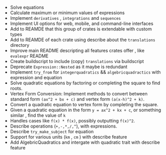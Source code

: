 - Solve equations
- Calculate maximum or minimum values of expressions
- Implement `derivatives` , `integrations` and `sequences`
- Implement UI options for web, mobile, and command-line interfaces
- Add to REAMDE that this group of crates is extendable with custom types
- Add to REAMDE of each crate using describe about the `translations` directory
- Improve main README descripting all features crates offer , like `evalexpr` README
- Create buildscript to include (copy) `translations` via buildscript
- Deprecate `Expression::Nested` as it maybe is redundant
- Implement `try_from` for `integerquadratics` && `algebricquadractics` with expression and equation
- Solve quadratic equations by factoring or completing the square to find roots.
- Vertex Form Conversion: Implement methods to convert between standard form `(ax^2 + bx + c)` and vertex form `(a(x-h)^2 + k)`.
- Convert a quadratic equation to vertex form by completing the square.
- Given a quadratic equation in the form `y = ax^2 + kx + c`, or something similar , find the value of `k`
- Handles cases like `f(x) * f(x)`, possibly outputting `f(x)^2`.
- Describe operations (`+,-,*,/,^`), with expressions.
- Describe `try_make_subject` for equation
- Support for various units (`km` , `cm` ) with describe feature
- Add AlgebricQuadratics and intergate with quadratic trait with describe feature